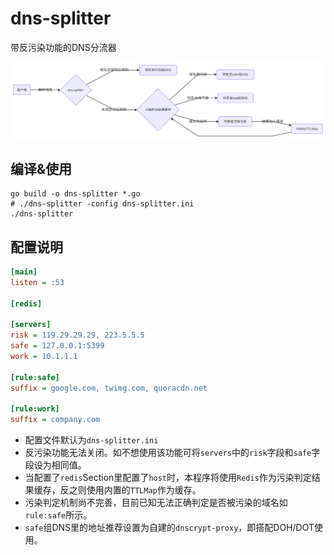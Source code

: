 # dns-splitter
带反污染功能的DNS分流器

![](arch.png)

## 编译&使用

```shell
go build -o dns-splitter *.go
# ./dns-splitter -config dns-splitter.ini
./dns-splitter
```

## 配置说明


```ini
[main]
listen = :53

[redis]

[servers]
risk = 119.29.29.29, 223.5.5.5
safe = 127.0.0.1:5399
work = 10.1.1.1

[rule:safe]
suffix = google.com, twimg.com, quoracdn.net

[rule:work]
suffix = company.com
```

* 配置文件默认为`dns-splitter.ini`
* 反污染功能无法关闭。如不想使用该功能可将`servers`中的`risk`字段和`safe`字段设为相同值。
* 当配置了`redis`Section里配置了`host`时，本程序将使用`Redis`作为污染判定结果缓存，反之则使用内置的`TTLMap`作为缓存。
* 污染判定机制尚不完善，目前已知无法正确判定是否被污染的域名如`rule:safe`所示。
* `safe`组DNS里的地址推荐设置为自建的`dnscrypt-proxy`，即搭配DOH/DOT使用。

